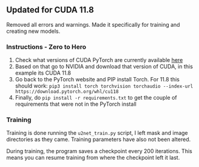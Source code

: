 ## Updated for CUDA 11.8

Removed all errors and warnings. Made it specifically for training and creating new models.

### Instructions - Zero to Hero

1. Check what versions of CUDA PyTorch are currently available [here](https://pytorch.org/ "PyTorch homepage")
2. Based on that go to NVIDIA and download that version of CUDA, in this example its CUDA 11.8
3. Go back to the PyTorch website and PIP install Torch. For 11.8 this should work: `pip3 install torch torchvision torchaudio --index-url https://download.pytorch.org/whl/cu118`
4. Finally, do `pip install -r requirements.txt` to get the couple of requirements that were not in the PyTorch install

### Training

Training is done running the `u2net_train.py` script, I left mask and image directories as they came. Training parameters 
have also not been altered.

During training, the program saves a checkpoint every 200 iterations. This means you can resume training from where the
checkpoint left it last.
